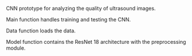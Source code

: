 CNN prototype for analyzing the quality of ultrasound images.

Main function handles training and testing the CNN.

Data function loads the data.

Model function contains the ResNet 18 architecture with the preprocessing module.